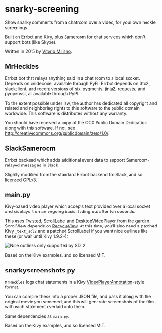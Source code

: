 # snarky-screening
Show snarky comments from a chatroom over a video, for your own heckle screenings.

Built on [Errbot](http://errbot.io) and [Kivy](http://kivy.org), plus [Sameroom](https://sameroom.io/) for chat services which don't support bots (like Skype).

Written in 2015 by [Vitorio Miliano](http://vitor.io/).

## MrHeckles
Errbot bot that relays anything said in a chat room to a local socket.  Depends on unidecode, available through PyPI.  Errbot depends on 3to2, slackclient, and recent versions of six, pygments, jinja2, requests, and pyopenssl, all available through PyPI.

To the extent possible under law, the author has dedicated all copyright and related and neighboring rights to this software to the public domain worldwide.  This software is distributed without any warranty.

You should have received a copy of the CC0 Public Domain Dedication along with this software.  If not, see <http://creativecommons.org/publicdomain/zero/1.0/>.

## SlackSameroom
Errbot backend which adds additional event data to support Sameroom-relayed messages in Slack.

Slightly modified from the standard Errbot backend for Slack, and so licensed GPLv3.

## main.py
Kivy-based video player which accepts text provided over a local socket and displays it on an ongoing basis, fading out after ten seconds.

This uses [Twisted](http://kivy.org/docs/guide/other-frameworks.html), [ScrollLabel](https://github.com/kivy-garden/garden.scrolllabel) and [DesktopVideoPlayer](https://github.com/kivy-garden/garden.desktopvideoplayer) from the garden.  ScrollView depends on [RecycleView](https://github.com/kivy-garden/garden.recycleview).  At this time, you'll also need a patched Kivy `_text_sdl2` and a patched ScrollLabel if you want nice outlines like these (or wait until Kivy 1.9.2+):

![Nice outlines only supported by SDL2](http://i.imgur.com/JAoqAYr.png)

Based on the Kivy examples, and so licensed MIT.

## snarkyscreenshots.py
`MrHeckles` logs chat statements in a Kivy [VideoPlayerAnnotation](http://kivy.org/docs/api-kivy.uix.videoplayer.html)-style format.

You can compile these into a proper JSON file, and pass it along with the original movie you screened, and this will generate screenshots of the film with each statement overlaid onto them.

Same dependencies as `main.py`.

Based on the Kivy examples, and so licensed MIT.
